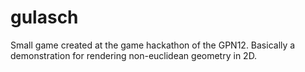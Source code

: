 gulasch
=======
Small game created at the game hackathon of the GPN12. Basically a
demonstration for rendering non-euclidean geometry in 2D.
